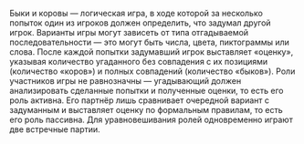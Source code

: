 Быки и коровы — логическая игра, в ходе которой за несколько попыток один из игроков должен определить, что задумал другой игрок. Варианты игры могут зависеть от типа отгадываемой последовательности — это могут быть числа, цвета, пиктограммы или слова. После каждой попытки задумавший игрок выставляет «оценку», указывая количество угаданного без совпадения с их позициями (количество «коров») и полных совпадений (количество «быков»). Роли участников игры не равнозначны — угадывающий должен анализировать сделанные попытки и полученные оценки, то есть его роль активна. Его партнёр лишь сравнивает очередной вариант с задуманным и выставляет оценку по формальным правилам, то есть его роль пассивна. Для уравновешивания ролей одновременно играют две встречные партии. 
